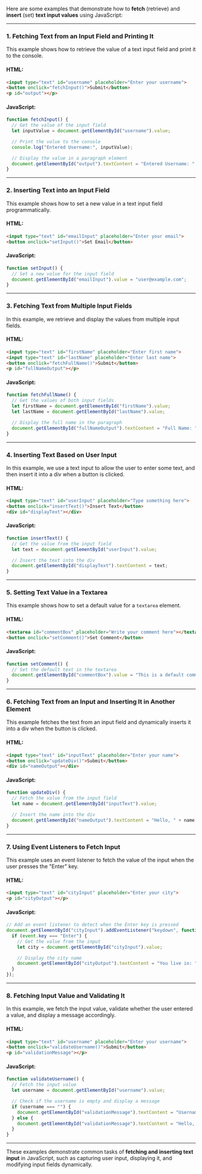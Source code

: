 Here are some examples that demonstrate how to **fetch** (retrieve) and **insert** (set) **text input values** using JavaScript:

---

### **1. Fetching Text from an Input Field and Printing It**
This example shows how to retrieve the value of a text input field and print it to the console.

#### **HTML:**
```html
<input type="text" id="username" placeholder="Enter your username">
<button onclick="fetchInput()">Submit</button>
<p id="output"></p>
```

#### **JavaScript:**
```javascript
function fetchInput() {
  // Get the value of the input field
  let inputValue = document.getElementById("username").value;

  // Print the value to the console
  console.log("Entered Username:", inputValue);

  // Display the value in a paragraph element
  document.getElementById("output").textContent = "Entered Username: " + inputValue;
}
```

---

### **2. Inserting Text into an Input Field**
This example shows how to set a new value in a text input field programmatically.

#### **HTML:**
```html
<input type="text" id="emailInput" placeholder="Enter your email">
<button onclick="setInput()">Set Email</button>
```

#### **JavaScript:**
```javascript
function setInput() {
  // Set a new value for the input field
  document.getElementById("emailInput").value = "user@example.com";
}
```

---

### **3. Fetching Text from Multiple Input Fields**
In this example, we retrieve and display the values from multiple input fields.

#### **HTML:**
```html
<input type="text" id="firstName" placeholder="Enter first name">
<input type="text" id="lastName" placeholder="Enter last name">
<button onclick="fetchFullName()">Submit</button>
<p id="fullNameOutput"></p>
```

#### **JavaScript:**
```javascript
function fetchFullName() {
  // Get the values of both input fields
  let firstName = document.getElementById("firstName").value;
  let lastName = document.getElementById("lastName").value;

  // Display the full name in the paragraph
  document.getElementById("fullNameOutput").textContent = "Full Name: " + firstName + " " + lastName;
}
```

---

### **4. Inserting Text Based on User Input**
In this example, we use a text input to allow the user to enter some text, and then insert it into a div when a button is clicked.

#### **HTML:**
```html
<input type="text" id="userInput" placeholder="Type something here">
<button onclick="insertText()">Insert Text</button>
<div id="displayText"></div>
```

#### **JavaScript:**
```javascript
function insertText() {
  // Get the value from the input field
  let text = document.getElementById("userInput").value;

  // Insert the text into the div
  document.getElementById("displayText").textContent = text;
}
```

---

### **5. Setting Text Value in a Textarea**
This example shows how to set a default value for a `textarea` element.

#### **HTML:**
```html
<textarea id="commentBox" placeholder="Write your comment here"></textarea>
<button onclick="setComment()">Set Comment</button>
```

#### **JavaScript:**
```javascript
function setComment() {
  // Set the default text in the textarea
  document.getElementById("commentBox").value = "This is a default comment.";
}
```

---

### **6. Fetching Text from an Input and Inserting It in Another Element**
This example fetches the text from an input field and dynamically inserts it into a div when the button is clicked.

#### **HTML:**
```html
<input type="text" id="inputText" placeholder="Enter your name">
<button onclick="updateDiv()">Submit</button>
<div id="nameOutput"></div>
```

#### **JavaScript:**
```javascript
function updateDiv() {
  // Fetch the value from the input field
  let name = document.getElementById("inputText").value;

  // Insert the name into the div
  document.getElementById("nameOutput").textContent = "Hello, " + name + "!";
}
```

---

### **7. Using Event Listeners to Fetch Input**
This example uses an event listener to fetch the value of the input when the user presses the "Enter" key.

#### **HTML:**
```html
<input type="text" id="cityInput" placeholder="Enter your city">
<p id="cityOutput"></p>
```

#### **JavaScript:**
```javascript
// Add an event listener to detect when the Enter key is pressed
document.getElementById("cityInput").addEventListener("keydown", function(event) {
  if (event.key === "Enter") {
    // Get the value from the input
    let city = document.getElementById("cityInput").value;

    // Display the city name
    document.getElementById("cityOutput").textContent = "You live in: " + city;
  }
});
```

---

### **8. Fetching Input Value and Validating It**
In this example, we fetch the input value, validate whether the user entered a value, and display a message accordingly.

#### **HTML:**
```html
<input type="text" id="username" placeholder="Enter your username">
<button onclick="validateUsername()">Submit</button>
<p id="validationMessage"></p>
```

#### **JavaScript:**
```javascript
function validateUsername() {
  // Fetch the input value
  let username = document.getElementById("username").value;

  // Check if the username is empty and display a message
  if (username === "") {
    document.getElementById("validationMessage").textContent = "Username cannot be empty.";
  } else {
    document.getElementById("validationMessage").textContent = "Hello, " + username + "!";
  }
}
```

---

These examples demonstrate common tasks of **fetching and inserting text input** in JavaScript, such as capturing user input, displaying it, and modifying input fields dynamically.
